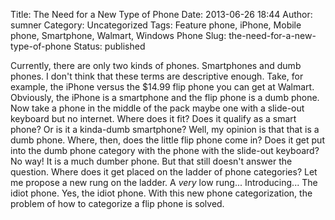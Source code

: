 Title: The Need for a New Type of Phone
Date: 2013-06-26 18:44
Author: sumner
Category: Uncategorized
Tags: Feature phone, iPhone, Mobile phone, Smartphone, Walmart, Windows Phone
Slug: the-need-for-a-new-type-of-phone
Status: published

Currently, there are only two kinds of phones. Smartphones and dumb
phones. I don't think that these terms are descriptive enough. Take, for
example, the iPhone versus the \$14.99 flip phone you can get at
Walmart. Obviously, the iPhone is a smartphone and the flip phone is a
dumb phone. Now take a phone in the middle of the pack maybe one with a
slide-out keyboard but no internet. Where does it fit? Does it qualify
as a smart phone? Or is it a kinda-dumb smartphone? Well, my opinion is
that that is a dumb phone. Where, then, does the little flip phone come
in? Does it get put into the dumb phone category with the phone with the
slide-out keyboard? No way! It is a much dumber phone. But that still
doesn't answer the question. Where does it get placed on the ladder of
phone categories? Let me propose a new rung on the ladder. A *very* low
rung... Introducing... The idiot phone. Yes, the idiot phone. With this
new phone categorization, the problem of how to categorize a flip phone
is solved.
